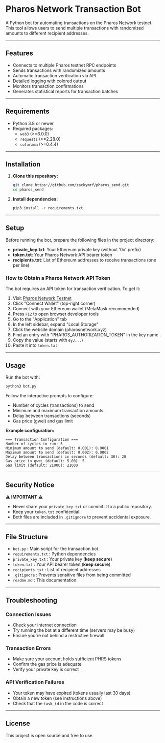 # Pharos Network Transaction Bot

A Python bot for automating transactions on the Pharos Network testnet. This tool allows users to send multiple transactions with randomized amounts to different recipient addresses.

---

## Features

- Connects to multiple Pharos testnet RPC endpoints
- Sends transactions with randomized amounts
- Automatic transaction verification via API
- Detailed logging with colored output
- Monitors transaction confirmations
- Generates statistical reports for transaction batches

---

## Requirements

- Python 3.8 or newer
- Required packages:
  - `web3` (>=6.0.0)
  - `requests` (>=2.28.0)
  - `colorama` (>=0.4.4)

---

## Installation

1. **Clone this repository:**
    ```bash
    git clone https://github.com/zackymrf/pharos_send.git
    cd pharos_send
    ```

2. **Install dependencies:**
    ```bash
    pip3 install -r requirements.txt
    ```

---

## Setup

Before running the bot, prepare the following files in the project directory:

- **private_key.txt**: Your Ethereum private key (without '0x' prefix)
- **token.txt**: Your Pharos Network API bearer token
- **recipients.txt**: List of Ethereum addresses to receive transactions (one per line)

### How to Obtain a Pharos Network API Token

The bot requires an API token for transaction verification. To get it:

1. Visit [Pharos Network Testnet](https://testnet.pharosnetwork.xyz/)
2. Click "Connect Wallet" (top-right corner)
3. Connect with your Ethereum wallet (MetaMask recommended)
4. Press `F12` to open browser developer tools
5. Go to the "Application" tab
6. In the left sidebar, expand "Local Storage"
7. Click the website domain (pharosnetwork.xyz)
8. Find an entry with "PHAROS_AUTHORIZATION_TOKEN" in the key name
9. Copy the value (starts with `eyJ...`)
10. Paste it into `token.txt`

---

## Usage

Run the bot with:

```bash
python3 bot.py
```

Follow the interactive prompts to configure:

- Number of cycles (transactions) to send
- Minimum and maximum transaction amounts
- Delay between transactions (seconds)
- Gas price (gwei) and gas limit

**Example configuration:**
```
=== Transaction Configuration ===
Number of cycles to run: 5
Minimum amount to send (default: 0.001): 0.0001
Maximum amount to send (default: 0.002): 0.0002
Delay between transactions in seconds (default: 30): 20
Gas price in gwei (default: 5.00): 5
Gas limit (default: 21000): 21000
```

---

## Security Notice

⚠️ **IMPORTANT** ⚠️

- Never share your `private_key.txt` or commit it to a public repository.
- Keep your `token.txt` confidential.
- Both files are included in `.gitignore` to prevent accidental exposure.

---

## File Structure

- `bot.py` : Main script for the transaction bot
- `requirements.txt` : Python dependencies
- `private_key.txt` : Your private key (**keep secure**)
- `token.txt` : Your API bearer token (**keep secure**)
- `recipients.txt` : List of recipient addresses
- `.gitignore` : Prevents sensitive files from being committed
- `readme.md` : This documentation

---

## Troubleshooting

### Connection Issues
- Check your internet connection
- Try running the bot at a different time (servers may be busy)
- Ensure you're not behind a restrictive firewall

### Transaction Errors
- Make sure your account holds sufficient PHRS tokens
- Confirm the gas price is adequate
- Verify your private key is correct

### API Verification Failures
- Your token may have expired (tokens usually last 30 days)
- Obtain a new token (see instructions above)
- Check that the `task_id` in the code is correct

---

## License

This project is open source and free to use.